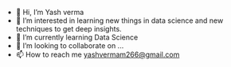 - 👋 Hi, I’m Yash verma
- 👀 I’m interested in learning new things in data science and new techniques to get deep insights.
- 🌱 I’m currently learning Data Science
- 💞️ I’m looking to collaborate on ...
- 📫 How to reach me yashvermam266@gmail.com

<!---
yashverma165/yashverma165 is a ✨ special ✨ repository because its `README.md` (this file) appears on your GitHub profile.
You can click the Preview link to take a look at your changes.
--->
